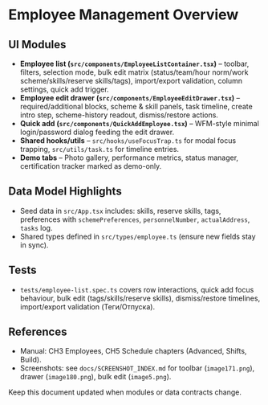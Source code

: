 # Employee Management Overview

## UI Modules
- **Employee list (`src/components/EmployeeListContainer.tsx`)** – toolbar, filters, selection mode, bulk edit matrix (status/team/hour norm/work scheme/skills/reserve skills/tags), import/export validation, column settings, quick add trigger.
- **Employee edit drawer (`src/components/EmployeeEditDrawer.tsx`)** – required/additional blocks, scheme & skill panels, task timeline, create intro step, scheme-history readout, dismiss/restore actions.
- **Quick add (`src/components/QuickAddEmployee.tsx`)** – WFM-style minimal login/password dialog feeding the edit drawer.
- **Shared hooks/utils** – `src/hooks/useFocusTrap.ts` for modal focus trapping, `src/utils/task.ts` for timeline entries.
- **Demo tabs** – Photo gallery, performance metrics, status manager, certification tracker marked as demo-only.

## Data Model Highlights
- Seed data in `src/App.tsx` includes: skills, reserve skills, tags, preferences with `schemePreferences`, `personnelNumber`, `actualAddress`, `tasks` log.
- Shared types defined in `src/types/employee.ts` (ensure new fields stay in sync).

## Tests
- `tests/employee-list.spec.ts` covers row interactions, quick add focus behaviour, bulk edit (tags/skills/reserve skills), dismiss/restore timelines, import/export validation (Теги/Отпуска).

## References
- Manual: CH3 Employees, CH5 Schedule chapters (Advanced, Shifts, Build).
- Screenshots: see `docs/SCREENSHOT_INDEX.md` for toolbar (`image171.png`), drawer (`image180.png`), bulk edit (`image5.png`).

Keep this document updated when modules or data contracts change.
